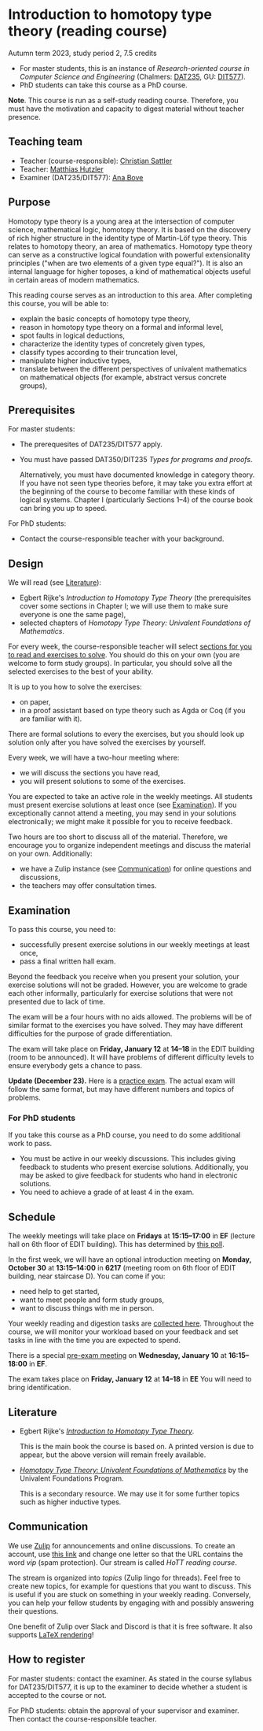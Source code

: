 # Introduction to homotopy type theory (reading course)

Autumn term 2023, study period 2, 7.5 credits

* For master students, this is an instance of *Research-oriented course in Computer Science and Engineering* (Chalmers: [DAT235](https://www.student.chalmers.se/sp/course?course_id=36287), GU: [DIT577](https://kursplaner.gu.se/pdf/kurs/en/DIT577)).
* PhD students can take this course as a PhD course.

**Note**.
This course is run as a self-study reading course.
Therefore, you must have the motivation and capacity to digest material without teacher presence.

## Teaching team

* Teacher (course-responsible): [Christian Sattler](https://www.cse.chalmers.se/~sattler/)
* Teacher: [Matthias Hutzler](https://www.chalmers.se/personer/hutzler/)
* Examiner (DAT235/DIT577): [Ana Bove](https://www.cse.chalmers.se/~bove/)

## Purpose

Homotopy type theory is a young area at the intersection of computer science, mathematical logic, homotopy theory.
It is based on the discovery of rich higher structure in the identity type of Martin-Löf type theory.
This relates to homotopy theory, an area of mathematics.
Homotopy type theory can serve as a constructive logical foundation with powerful extensionality principles ("when are two elements of a given type equal?").
It is also an internal language for higher toposes, a kind of mathematical objects useful in certain areas of modern mathematics.

This reading course serves as an introduction to this area.
After completing this course, you will be able to:

* explain the basic concepts of homotopy type theory,
* reason in homotopy type theory on a formal and informal level,
* spot faults in logical deductions,
* characterize the identity types of concretely given types,
* classify types according to their truncation level,
* manipulate higher inductive types,
* translate between the different perspectives of univalent mathematics on mathematical objects (for example, abstract versus concrete groups),

## Prerequisites

For master students:
* The prerequesites of DAT235/DIT577 apply.
* You must have passed DAT350/DIT235 *Types for programs and proofs*.

  Alternatively, you must have documented knowledge in category theory.
  If you have not seen type theories before, it may take you extra effort at the beginning of the course to become familiar with these kinds of logical systems.
  Chapter I (particularly Sections 1–4) of the course book can bring you up to speed.

For PhD students:
* Contact the course-responsible teacher with your background.

## Design

We will read (see [Literature](#literature)):
* Egbert Rijke's *Introduction to Homotopy Type Theory* (the prerequisites cover some sections in Chapter I; we will use them to make sure everyone is one the same page),
* selected chapters of *Homotopy Type Theory: Univalent Foundations of Mathematics*.

For every week, the course-responsible teacher will select [sections for you to read and exercises to solve](schedule.md).
You should do this on your own (you are welcome to form study groups).
In particular, you should solve all the selected exercises to the best of your ability.

It is up to you how to solve the exercises:
* on paper,
* in a proof assistant based on type theory such as Agda or Coq (if you are familiar with it).

There are formal solutions to every the exercises, but you should look up solution only after you have solved the exercises by yourself.

Every week, we will have a two-hour meeting where:
* we will discuss the sections you have read,
* you will present solutions to some of the exercises.

You are expected to take an active role in the weekly meetings.
All students must present exercise solutions at least once (see [Examination](#examination)).
If you exceptionally cannot attend a meeting, you may send in your solutions electronically; we might make it possible for you to receive feedback.

Two hours are too short to discuss all of the material.
Therefore, we encourage you to organize independent meetings and discuss the material on your own.
Additionally:
* we have a Zulip instance (see [Communication](#communication)) for online questions and discussions,
* the teachers may offer consultation times.

## Examination

To pass this course, you need to:
* successfully present exercise solutions in our weekly meetings at least once,
* pass a final written hall exam.

Beyond the feedback you receive when you present your solution, your exercise solutions will not be graded.
However, you are welcome to grade each other informally, particularly for exercise solutions that were not presented due to lack of time.

The exam will be a four hours with no aids allowed.
The problems will be of similar format to the exercises you have solved.
They may have different difficulties for the purpose of grade differentiation.

The exam will take place on **Friday, January 12** at **14–18** in the EDIT building (room to be announced).
It will have problems of different difficulty levels to ensure everybody gets a chance to pass.

**Update (December 23).**
Here is a [practice exam](exam-practice.pdf?raw=true).
The actual exam will follow the same format, but may have different numbers and topics of problems.

### For PhD students

If you take this course as a PhD course, you need to do some additional work to pass.
* You must be active in our weekly discussions.
  This includes giving feedback to students who present exercise solutions.
  Additionally, you may be asked to give feedback for students who hand in electronic solutions.
* You need to achieve a grade of at least 4 in the exam.

## Schedule

The weekly meetings will take place on **Fridays** at **15:15–17:00** in **EF** (lecture hall on 6th floor of EDIT building).
This has determined by [this poll](https://choodle.portal.chalmers.se/YZVDfAyYLAyTXKVW).

In the first week, we will have an optional introduction meeting on **Monday, October 30** at **13:15–14:00** in **6217** (meeting room on 6th floor of EDIT building, near staircase D).
You can come if you:
* need help to get started,
* want to meet people and form study groups,
* want to discuss things with me in person.

Your weekly reading and digestion tasks are [collected here](schedule.md).
Throughout the course, we will monitor your workload based on your feedback and set tasks in line with the time you are expected to spend.

There is a special [pre-exam meeting](schedule.md#special-pre-exam-meeting) on **Wednesday, January 10** at **16:15–18:00** in **EF**.

The exam takes place on **Friday, January 12** at **14–18** in **EE**
You will need to bring identification.

## Literature

* Egbert Rijke's [*Introduction to Homotopy Type Theory*](https://arxiv.org/abs/2212.11082).

  This is the main book the course is based on.
  A printed version is due to appear, but the above version will remain freely available.

* [*Homotopy Type Theory: Univalent Foundations of Mathematics*](https://homotopytypetheory.org/book/) by the Univalent Foundations Program.

  This is a secondary resource.
  We may use it for some further topics such as higher inductive types.

## Communication

We use [Zulip](https://lot.zulipchat.com/#narrow/stream/407220-HoTT-reading-course) for announcements and online discussions.
To create an account, use [this link](https://lot.zulipchat.com/join/tipdqgohyzsxnmxziqumen3q/) and change one letter so that the URL contains the word *vip* (spam protection).
Our stream is called *HoTT reading course*.

The stream is organized into *topics* (Zulip lingo for threads).
Feel free to create new topics, for example for questions that you want to discuss.
This is useful if you are stuck on something in your weekly reading.
Conversely, you can help your fellow students by engaging with and possibly answering their questions.

One benefit of Zulip over Slack and Discord is that it is free software.
It also supports [LaTeX rendering](https://zulip.com/help/latex)!

## How to register

For master students: contact the examiner.
As stated in the course syllabus for DAT235/DIT577, it is up to the examiner to decide whether a student is accepted to the course or not.

For PhD students: obtain the approval of your supervisor and examiner.
Then contact the course-responsible teacher.
